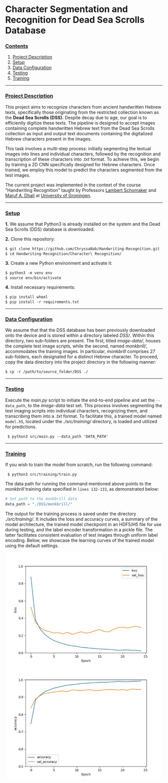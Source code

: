 # Character Segmentation and Recognition for Dead Sea Scrolls Database

### [**Contents**](#)
1. [Project Description](#descr)
1. [Setup](#setup)
2. [Data Configuration](#dataset)
3. [Testing](#testing)
4. [Training](#training)

---

### [**Project Description**](#) <a name="descr"></a>

This project aims to recognize characters from ancient handwritten Hebrew texts, specifically those originating from the restricted collection known as the **Dead Sea Scrolls (DSS).**  Despite decay due to age, our goal is to efficiently digitize these texts. The pipeline is designed to accept images containing complete handwritten Hebrew text from the Dead Sea Scrolls collection as input and output text documents containing the digitalized Hebrew characters present in the images.

This task involves a multi-step process: initially segmenting the textual images into lines and individual characters, followed by the recognition and transcription of these characters into *.txt* format. To achieve this, we begin by training a 2D CNN specifically designed for Hebrew characters. Once trained, we employ this model to predict the characters segmented from the test images. 

The current project was implemented in the context of the course "Handwriting Recognition" taught by Professors [Lambert Schomaker](https://www.ai.rug.nl/~lambert/) and [Maruf A. Dhali](https://www.rug.nl/staff/m.a.dhali/) at [University of Groningen](https://www.rug.nl/).



---

### [**Setup**](#) <a name="setup"></a>

**1.** We assume that Python3 is already installed on the system and the Dead Sea Scrolls (DDS) database is downloaded.

**2.** Clone this repository: 

``` shell
$ git clone https://github.com/ChryssaNab/Handwriting-Recognition.git
$ cd Handwriting-Recognition/Character\ Recognition/
```

 **3.** Create a new Python environment and activate it:
 
``` shell
$ python3 -m venv env
$ source env/bin/activate
```

**4.** Install necessary requirements:

``` shell
$ pip install wheel
$ pip install -r requirements.txt
```

---


### [**Data Configuration**](#) <a name="dataset"></a>

We assume that that the DSS database has been previously downloaded onto the device and is stored within a directory labeled *DSS/*. Within this directory, two sub-folders are present. The first, titled *image-data/*, houses the complete test image scripts, while the second, named *monkbrill/*, accommodates the training images. In particular, *monkbrill* comprises 27 sub-folders, each designated for a distinct Hebrew character. To proceed, copy the data directory into the project directory in the following manner:

``` shell
$ cp -r /path/to/source_folder/DSS ./
```

---

### [**Testing**](#) <a name="testing"></a>

Execute the *main.py* script to initiate the end-to-end pipeline and set the `--data_path`, to the *image-data* test set. This process involves segmenting the test imaging scripts into individual characters, recognizing them, and transcribing them into a *.txt* format. To facilitate this, a trained model named `model.h5`, located under the *./src/training/* directory, is loaded and utilized for predictions.

``` shell
 $ python3 src/main.py --data_path 'DATA_PATH'
 ```

---

### [**Training**](#) <a name="training"></a>

If you wish to train the model from scratch, run the following command:

``` shell
 $ python3 src/training/train.py
 ```

The data path for running the command mentioned above points to the *monkbrill* training data specified in `lines 132-133`, as demonstrated below:

```python
# Set path to the monkbrill data
data_path = "./DSS/monkbrill/"  
 ```

The output for the training process is saved under the directory *./src/training/*. It includes the loss and accuracy curves, a summary of the model architecture, the trained model checkpoint in an HDF5/H5 file for use during testing, and the label encoder transformation in a pickle file. The latter facilitates consistent evaluation of test images through uniform label encoding. Below, we showcase the learning curves of the trained model using the default settings.

<p align="center">
    <img title="Loss curve" src="https://github.com/ChryssaNab/Handwriting-Recognition/blob/main/Character%20Recognition/src/training/loss.jpg" height="360" width="500"/>
     <img title="Accuracy curve" src="https://github.com/ChryssaNab/Handwriting-Recognition/blob/main/Character%20Recognition/src/training/accuracy.jpg" height="360" width="500"/>
        
</p>



